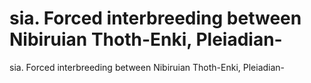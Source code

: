 # sia. Forced interbreeding between Nibiruian Thoth-Enki, Pleiadian-

sia. Forced interbreeding between Nibiruian Thoth-Enki, Pleiadian-